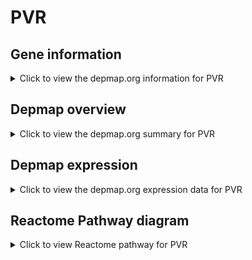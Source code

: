 <h1>PVR</h1>

<h2>Gene information</h2>
<details>
  <summary>Click to view the depmap.org information for PVR</summary>
  <iframe src="https://depmap.org/portal/gene/PVR?tab=about" style="border:none;width:100%;height:800px"></iframe>
</details>

<h2>Depmap overview</h2>
<details>
  <summary>Click to view the depmap.org summary for PVR</summary>
  <iframe src="https://depmap.org/portal/gene/PVR?tab=overview" style="border:none;width:100%;height:800px"></iframe>
</details>

<h2>Depmap expression</h2>
<details>
  <summary>Click to view the depmap.org expression data for PVR</summary>
  <iframe src="https://depmap.org/portal/gene/PVR?tab=characterization" style="border:none;width:100%;height:800px"></iframe>
</details>



<h2>Reactome Pathway diagram</h2>
<details>
  <summary>Click to view Reactome pathway for PVR</summary>
  <p>Nectin/Necl  trans heterodimerization</p>
  <iframe src="https://reactome.org/PathwayBrowser/#/R-HSA-420597" style="border:none;width:100%;height:800px"></iframe>
</details>



